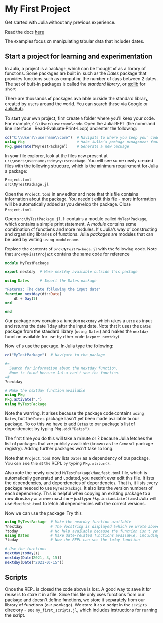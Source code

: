 # My First Project

Get started with Julia without any previous experience.

Read the docs [here](docs/src/index.md)

The examples focus on manipulating tabular data that includes dates.



## Start a project for learning and experimentation

In Julia, a project is a package, which can be thought of as a library of functions.
Some packages are built in, such as the _Dates_ package that provides functions such as computing the number of days between 2 dates.
The set of built-in packages is called the _standard library_, or [stdlib](https://docs.julialang.org/en/v1/stdlib/Dates/) for short.

There are thousands of packages available outside the standard library, created by users around the world.
You can search these via Google or [JuliaHub](https://juliahub.com/lp/).

To start your own project, first create a folder where you'll keep your code. For example, `C:\\Users\username\code`.
Open the Julia REPL (the command line interface...Read-Evaluate-Print-Loop) and enter the following:

```julia
cd("C:\\Users\\username\\code")  # Navigate to where you keep your code
using Pkg                        # Make Julia’s package management functions available
Pkg.generate(“MyTestPackage”)    # Generate a new package
```

In your file explorer, look at the files now present at `C:\\Users\username\code\MyTestPackage`.
You will see some newly created files with the following structure, which is the minimum requirement for Julia a package:

```bash
Project.toml
src\MyTestPackage.jl
```

Open the `Project.toml` in any editor and note that this file contains information about the package.
You needn't edit this file - more  information will be automatically added as you develop the package.
Close `Project.toml`.

Open `src\MyTestPackage.jl`. It contains a module called `MyTestPackage`, which contains a simple print statement.
A _module_ contains some combination of functions and more modules.
It's Julia's way of constructing and organising libraries of functions.
Julia _packages_ are modules that can be used by writing `using modulename`.

Replace the contents of `src\MyTestPackage.jl` with the following code.
Note that `src\MyFirstProject` contains the same code for reference.

```julia
module MyTestPackage

export nextday  # Make nextday available outside this package

using Dates     # Import the Dates package

"Returns: The date following the input date"
function nextday(dt::Date)
    dt + Day(1)
end

end
```

Our package now contains a function `nextday` which takes a `Date` as input and returns the date 1 day after the input date.
Note that it uses the `Dates` package from the standard library (`using Dates`) and makes the `nextday` function available for use by other code (`export nextday`).

Now let's use the package. In Julia type the following:


```julia
cd("MyTestPackage")  # Navigate to the package

#=
  Search for information about the nextday function.
  None is found because Julia can't see the function.
=#
?nextday

# Make the nextday function available
using Pkg
Pkg.activate(".")
using MyTestPackage
```

Note the warning. It arises because the package code contains `using Dates`, but the `Dates` package hasn't yet been made available to our package.
To do this we have to add `Dates` to our package's list of dependencies by typing `Pkg.add("Dates")`.

The first time you do this will take a minute or 2 because Julia fetches the list of packages that are publicly available
(known as the `General` package registry). Adding further packages won't take so long.

Note that `Project.toml` now lists `Dates` as a dependency of our package.
You can see this at the REPL by typing `Pkg.status()`.

Also note the newly created `MyTestPackage\Manifest.toml` file, which is automatically generated and updated, you needn’t ever edit this file.
It lists the dependencies, and dependencies of dependencies. That is, it lists every package needed to use `MyTestPackage`.
It also lists the version numbers of each dependency.
This is helpful when copying an existing package to a new directory or a new machine – just
type `Pkg.instantiate()` and Julia will use `Manifest.toml` to fetch all dependencies with the correct versions.

Now we can use the package. Try this:

```julia
using MyTestPackage  # Make the nextday function available
?nextday             # The docstring is displayed (which we wrote above the function defintion).
?today               # No help available because the function isn't yet available to our REPL
using Dates          # Make date-related functions available, including today().
?today               # Now the REPL can see the today function

# Use the functions
nextday(today())
nextday(Date(2021, 3, 15))
nextday(Date("2021-03-15"))
```

## Scripts

Once the REPL is closed the code above is lost.
A good way to save it for reuse is to store it in a file.
Since this file only uses functions from our package and doesn't define functions,
we store it separately from our library of functions (our package).
We store it as a script in the `scripts` directory - see `my_first_scripts.jl`, which includes instructions for running the script.
